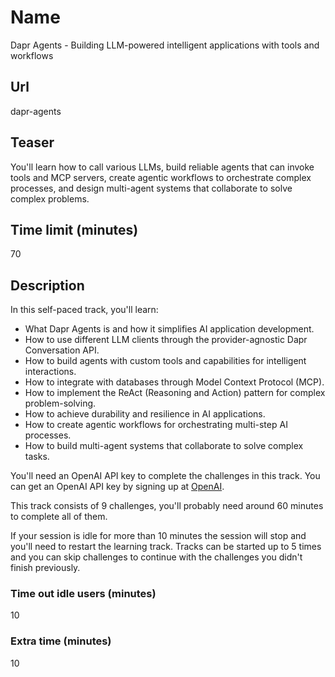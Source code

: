 # Name

Dapr Agents - Building LLM-powered intelligent applications with tools and workflows

## Url

dapr-agents

## Teaser

You'll learn how to call various LLMs, build reliable agents that can invoke tools and MCP servers, create agentic workflows to orchestrate complex processes, and design multi-agent systems that collaborate to solve complex problems.

## Time limit (minutes)

70

## Description

In this self-paced track, you'll learn:

- What Dapr Agents is and how it simplifies AI application development.
- How to use different LLM clients through the provider-agnostic Dapr Conversation API.
- How to build agents with custom tools and capabilities for intelligent interactions.
- How to integrate with databases through Model Context Protocol (MCP).
- How to implement the ReAct (Reasoning and Action) pattern for complex problem-solving.
- How to achieve durability and resilience in AI applications.
- How to create agentic workflows for orchestrating multi-step AI processes.
- How to build multi-agent systems that collaborate to solve complex tasks.

You'll need an OpenAI API key to complete the challenges in this track. You can get an OpenAI API key by signing up at [OpenAI](https://platform.openai.com/signup).

This track consists of 9 challenges, you'll probably need around 60 minutes to complete all of them.

If your session is idle for more than 10 minutes the session will stop and you'll need to restart the learning track. Tracks can be started up to 5 times and you can skip challenges to continue with the challenges you didn't finish previously.

### Time out idle users (minutes)

10

### Extra time (minutes)

10
```